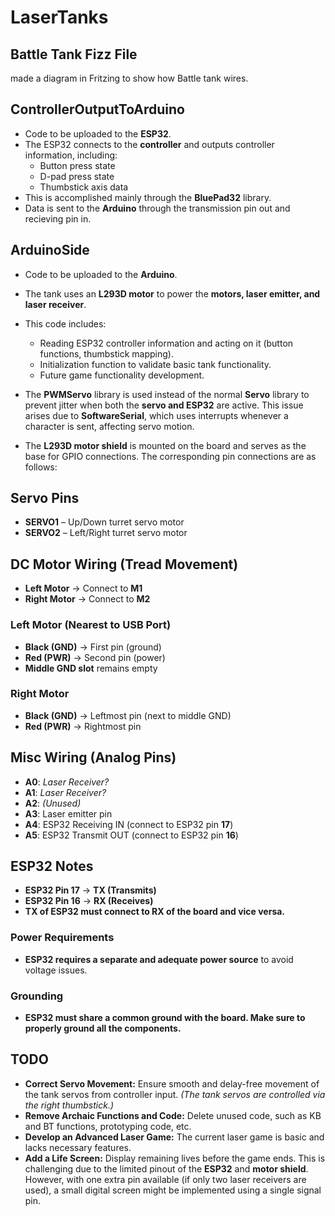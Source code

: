 # LaserTanks

## Battle Tank Fizz File
made a diagram in Fritzing to show how Battle tank wires.

## ControllerOutputToArduino
- Code to be uploaded to the **ESP32**.
- The ESP32 connects to the **controller** and outputs controller information, including:
  - Button press state
  - D-pad press state
  - Thumbstick axis data
- This is accomplished mainly through the **BluePad32** library.
- Data is sent to the **Arduino** through the transmission pin out and recieving pin in.

## ArduinoSide
- Code to be uploaded to the **Arduino**.
- The tank uses an **L293D motor** to power the **motors, laser emitter, and laser receiver**.
- This code includes:
  - Reading ESP32 controller information and acting on it (button functions, thumbstick mapping).
  - Initialization function to validate basic tank functionality.
  - Future game functionality development.

- The **PWMServo** library is used instead of the normal **Servo** library to prevent jitter when both the **servo and ESP32** are active. This issue arises due to **SoftwareSerial**, which uses interrupts whenever a character is sent, affecting servo motion.

- The **L293D motor shield** is mounted on the board and serves as the base for GPIO connections. The corresponding pin connections are as follows:

## Servo Pins
- **SERVO1** – Up/Down turret servo motor  
- **SERVO2** – Left/Right turret servo motor  

## DC Motor Wiring (Tread Movement)
- **Left Motor** → Connect to **M1**  
- **Right Motor** → Connect to **M2**  

### Left Motor (Nearest to USB Port)
- **Black (GND)** → First pin (ground)  
- **Red (PWR)** → Second pin (power)  
- **Middle GND slot** remains empty  

### Right Motor
- **Black (GND)** → Leftmost pin (next to middle GND)  
- **Red (PWR)** → Rightmost pin  


## Misc Wiring (Analog Pins)
- **A0**: *Laser Receiver?*  
- **A1**: *Laser Receiver?*  
- **A2**: *(Unused)*  
- **A3**: Laser emitter pin  
- **A4**: ESP32 Receiving IN (connect to ESP32 pin **17**)  
- **A5**: ESP32 Transmit OUT (connect to ESP32 pin **16**)  

## ESP32 Notes
- **ESP32 Pin 17** → **TX (Transmits)**  
- **ESP32 Pin 16** → **RX (Receives)**  
- **TX of ESP32 must connect to RX of the board and vice versa.**

### Power Requirements
- **ESP32 requires a separate and adequate power source** to avoid voltage issues.  

### Grounding
- **ESP32 must share a common ground with the board. Make sure to properly ground all the components.**

## TODO
- **Correct Servo Movement:** Ensure smooth and delay-free movement of the tank servos from controller input. *(The tank servos are controlled via the right thumbstick.)*
- **Remove Archaic Functions and Code:** Delete unused code, such as KB and BT functions, prototyping code, etc.
- **Develop an Advanced Laser Game:** The current laser game is basic and lacks necessary features.
- **Add a Life Screen:** Display remaining lives before the game ends. This is challenging due to the limited pinout of the **ESP32** and **motor shield**. However, with one extra pin available (if only two laser receivers are used), a small digital screen might be implemented using a single signal pin.
